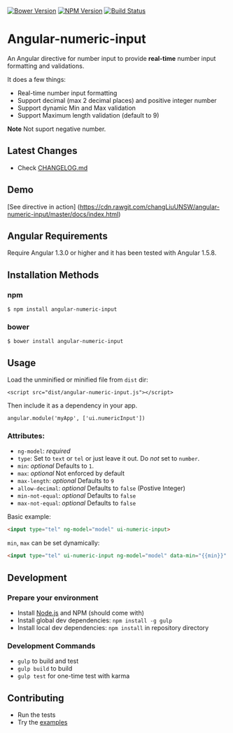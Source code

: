 [![Bower Version](https://img.shields.io/bower/v/angular-numeric-input.svg?style=flat)](https://github.com/changLiuUNSW/angular-numeric-input/releases) [![NPM Version](http://img.shields.io/npm/v/angular-numeric-input.svg?style=flat)](https://www.npmjs.org/package/angular-numeric-input) [![Build Status](https://travis-ci.org/changLiuUNSW/angular-numeric-input.svg?branch=master)](https://travis-ci.org/changLiuUNSW/angular-numeric-input)

# Angular-numeric-input
An Angular directive for number input to provide **real-time** number input formatting and validations.

It does a few things:

- Real-time number input formatting
- Support decimal  (max 2 decimal places) and positive integer number
- Support dynamic Min and Max validation
- Support Maximum length validation (default to 9)

**Note** Not suport negative number.

## Latest Changes

- Check [CHANGELOG.md](/CHANGELOG.md)

## Demo

[See directive in action] (https://cdn.rawgit.com/changLiuUNSW/angular-numeric-input/master/docs/index.html)

## Angular Requirements
Require Angular 1.3.0 or higher and it has been tested with Angular 1.5.8.

## Installation Methods

### npm
```
$ npm install angular-numeric-input
```
### bower
```
$ bower install angular-numeric-input
```

## Usage

Load the unminified or minified file from `dist` dir:

```
<script src="dist/angular-numeric-input.js"></script>
```

Then include it as a dependency in your app.

```
angular.module('myApp', ['ui.numericInput'])
```

### Attributes:

- `ng-model`: _required_
- `type`: Set to `text` or `tel` or just leave it out. Do _not_ set to `number`.
- `min`: _optional_ Defaults to `1`.
- `max`: _optional_ Not enforced by default
- `max-length`: _optional_ Defaults to `9`
- `allow-decimal`: _optional_ Defaults to `false` (Postive Integer)
- `min-not-equal`: _optional_ Defaults to `false`
- `max-not-equal`: _optional_ Defaults to `false`

Basic example:

``` html
<input type="tel" ng-model="model" ui-numeric-input>
```

`min`, `max` can be set dynamically:

``` html
<input type="tel" ui-numeric-input ng-model="model" data-min="{{min}}" data-max="{{max}}"/>
```

## Development

### Prepare your environment
* Install [Node.js](http://nodejs.org/) and NPM (should come with)
* Install global dev dependencies: `npm install -g gulp`
* Install local dev dependencies: `npm install` in repository directory

### Development Commands

* `gulp` to build and test
* `gulp build` to build
* `gulp test` for one-time test with karma

## Contributing

- Run the tests
- Try the [examples](./docs/index.html)
